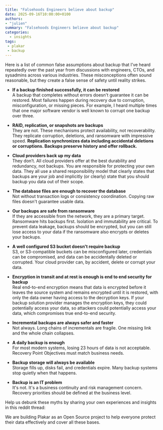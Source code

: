 ```yaml
---
title: "Falsehoods Engineers believe about backup"
date: 2025-09-16T10:00:00+0100
authors:
- "julien"
summary: "Falsehoods Engineers believe about backup"
categories:
  - insights
tags:
 - plakar
 - backup
---
```


Here is a list of common false assumptions about backup that I’ve heard repeatedly over the past year from discussions with engineers, CTOs, and sysadmins across various industries.
These misconceptions often sound reasonable, but they create a false sense of safety until reality strikes.

- **If a backup finished successfully, it can be restored**  
  A backup that completes without errors doesn't guarantee it can be restored.
  Most failures happen during recovery due to corruption, misconfiguration, or missing pieces.
  For example, I heard multiple times that one major software vendor is well known to corrupt one backup over three.

- **RAID, replication, or snapshots are backups**  
  They are not. These mechanisms protect availability, not recoverability. They replicate corruption, deletions, and ransomware with impressive speed.
  **Replication synchronizes data including accidental deletions or corruptions. Backups preserve history and offer rollback.**

- **Cloud providers back up my data**  
  They don’t. All cloud providers offer at the best durability and redundancy, not backups. You are responsible for protecting your own data.
  They all use a shared responsibility model that clearly states that backups are your job and implicitly (or clearly) state that you should backup you data out of their scope.

- **The database files are enough to recover the database**  
  Not without transaction logs or consistency coordination. Copying raw files doesn't guarantee usable data.

- **Our backups are safe from ransomware**  
  If they are accessible from the network, they are a primary target. Ransomware hits backups first. Isolation and immutability are critical.
  To prevent data leakage, backups should be encrypted, but you can still lose access to your data if the ransomware also encrypts or deletes your backups.

- **A well configured S3 bucket doesn't require backup**  
  S3, or S3-compatible buckets can be misconfigured later, credentials can be compromised, and data can be accidentally deleted or corrupted.
  Your cloud provider can, by accident, delete or corrupt your data.

- **Encryption in transit and at rest is enough is end to end security for backup**  
  Real end-to-end encryption means that data is encrypted before it leaves the source system and remains encrypted until it is restored, with only the data owner having access to the decryption keys.
  If your backup solution provider manages the encryption keys, they could potentially access your data, so attackers could potentially access your data, which compromises true end-to-end security.

- **Incremental backups are always safer and faster**  
  Not always. Long chains of incrementals are fragile. One missing link and the whole chain collapses.

- **A daily backup is enough**  
  For most modern systems, losing 23 hours of data is not acceptable. Recovery Point Objectives must match business needs.

- **Backup storage will always be available**  
  Storage fills up, disks fail, and credentials expire. Many backup systems stop quietly when that happens.

- **Backup is an IT problem**  
  It's not. It's a business continuity and risk management concern. Recovery priorities should be defined at the business level.

Help us debunk these myths by sharing your own experiences and insights in this reddit thread: 

We are building Plakar as an Open Source project to help everyone protect their data effectively and cover all these bases.